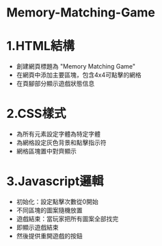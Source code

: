 # Memory-Matching-Game

# 1.HTML結構
- 創建網頁標題為 "Memory Matching Game"
- 在網頁中添加主要區塊，包含4x4可點擊的網格
- 在頁腳部分顯示遊戲狀態信息

# 2.CSS樣式
- 為所有元素設定字體為特定字體
- 為網格設定灰色背景和點擊指示符
- 網格區塊置中對齊顯示

# 3.Javascript邏輯
- 初始化：設定點擊次數從0開始
- 不同區塊的圖案隨機放置
- 遊戲結束：當玩家把所有圖案全部找完
- 即顯示遊戲結束
- 然後提供重開遊戲的按鈕
